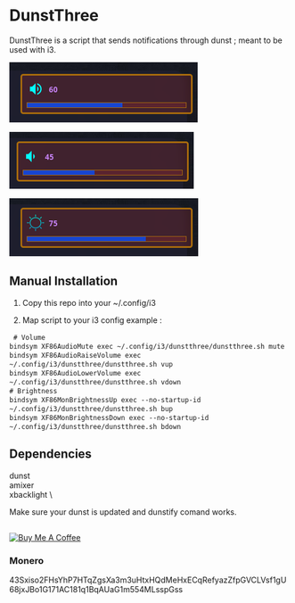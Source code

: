# DunstThree 
 DunstThree is a script that sends notifications through dunst ; meant to be used with i3.

![](volhigh.png)

![](vollow.png)

![](brightness.png)

## Manual Installation 
1. Copy this repo into your ~/.config/i3 

2. Map script to your i3 config example :
```
 # Volume
bindsym XF86AudioMute exec ~/.config/i3/dunstthree/dunstthree.sh mute 
bindsym XF86AudioRaiseVolume exec ~/.config/i3/dunstthree/dunstthree.sh vup 
bindsym XF86AudioLowerVolume exec ~/.config/i3/dunstthree/dunstthree.sh vdown 
# Brightness 
bindsym XF86MonBrightnessUp exec --no-startup-id ~/.config/i3/dunstthree/dunstthree.sh bup
bindsym XF86MonBrightnessDown exec --no-startup-id  ~/.config/i3/dunstthree/dunstthree.sh bdown

```

## Dependencies
dunst \
amixer \
xbacklight \

Make sure your dunst is updated and dunstify comand works.

			
##
<a href="https://www.buymeacoffee.com/acidburn" target="_blank"><img src="https://cdn.buymeacoffee.com/buttons/default-orange.png" alt="Buy Me A Coffee" height="41" width="174"></a>

### Monero
43Sxiso2FHsYhP7HTqZgsXa3m3uHtxHQdMeHxECqRefyazZfpGVCLVsf1gU68jxJBo1G171AC181q1BqAUaG1m554MLsspGss